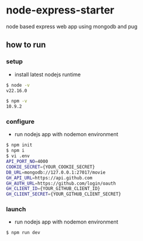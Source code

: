 # node-express-starter

node based express web app using mongodb and pug

## how to run

### setup

- install latest nodejs runtime

```sh
$ node -v
v22.16.0

$ npm -v
10.9.2
```

### configure

- run nodejs app with nodemon environment

```sh
$ npm init
$ npm i
$ vi .env
API_PORT_NO=4000
COOKIE_SECRET={YOUR_COOKIE_SECRET}
DB_URL=mongodb://127.0.0.1:27017/movie
GH_API_URL=https://api.github.com
GH_AUTH_URL=https://github.com/login/oauth
GH_CLIENT_ID={YOUR_GITHUB_CLIENT_ID}
GH_CLIENT_SECRET={YOUR_GITHUB_CLIENT_SECRET}
```

### launch

- run nodejs app with nodemon environment

```sh
$ npm run dev
```
